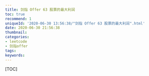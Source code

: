 ```yaml
---
title: 剑指 Offer 63 股票的最大利润
toc: true
recommend: 1
uniqueId: '2020-06-30 13:56:38/"剑指 Offer 63 股票的最大利润".html'
date: 2020-06-30 21:56:38
thumbnail:
categories:
- leetcode
- 剑指offer
tags:
keywords:
---
```


[TOC]

<!--more-->
